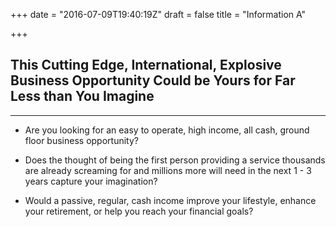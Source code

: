 +++
date = "2016-07-09T19:40:19Z"
draft = false
title = "Information A"

+++

##  This Cutting Edge, International, Explosive Business Opportunity Could be Yours for Far Less than You Imagine
***

*  Are you looking for an easy to operate, high income, all cash, ground floor business opportunity?

*  Does the thought of being the first person providing a service thousands are already screaming for and millions more will need in the next 1 - 3 years capture your imagination?

*  Would a passive, regular, cash income improve your lifestyle, enhance your retirement, or help you reach your financial goals?